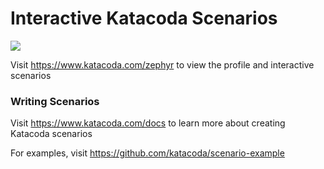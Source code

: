 # Interactive Katacoda Scenarios

[![](http://shields.katacoda.com/katacoda/zephyr/count.svg)](https://www.katacoda.com/zephyr "Get your profile on Katacoda.com")

Visit https://www.katacoda.com/zephyr to view the profile and interactive scenarios

### Writing Scenarios
Visit https://www.katacoda.com/docs to learn more about creating Katacoda scenarios

For examples, visit https://github.com/katacoda/scenario-example
